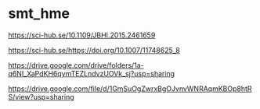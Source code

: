 # smt_hme


https://sci-hub.se/10.1109/JBHI.2015.2461659

https://sci-hub.se/https://doi.org/10.1007/11748625_8

https://drive.google.com/drive/folders/1a-q6NI_XaPdKH6qymTEZLndvzUOVk_sj?usp=sharing

https://drive.google.com/file/d/1GmSuOgZwrxBgOJvnvWNRAqmKBOp8htRS/view?usp=sharing




